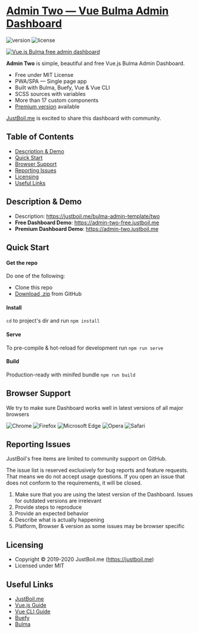# [Admin Two — Vue Bulma Admin Dashboard](https://justboil.me/bulma-admin-template/two)

![version](https://img.shields.io/badge/version-1.1.5-blue.svg)  ![license](https://img.shields.io/badge/license-MIT-blue.svg)

[![Vue.js Bulma free admin dashboard](https://justboil.me/images/two/repository-preview-free.png)](https://justboil.me/bulma-admin-template/two)

**Admin Two** is simple, beautiful and free Vue.js Bulma Admin Dashboard.

* Free under MIT License
* PWA/SPA — Single page app
* Built with Bulma, Buefy, Vue & Vue CLI
* SCSS sources with variables
* More than 17 custom components
* [Premium version](https://justboil.me/bulma-admin-template/one) available

[JustBoil.me](https://justboil.me) is excited to share this dashboard with community.

## Table of Contents

* [Description & Demo](#description-demo)
* [Quick Start](#quick-start)
* [Browser Support](#browser-support)
* [Reporting Issues](#reporting-issues)
* [Licensing](#licensing)
* [Useful Links](#useful-links)

## Description & Demo

* Description: https://justboil.me/bulma-admin-template/two
* **Free Dashboard Demo**: https://admin-two-free.justboil.me
* **Premium Dashboard Demo**: https://admin-two.justboil.me

## Quick Start

#### Get the repo

Do one of the following:

* Clone this repo
* [Download .zip](https://github.com/vikdiesel/admin-two-vue-bulma-dashboard/archive/master.zip) from GitHub

#### Install

`cd` to project's dir and run `npm install` 

#### Serve

To pre-compile & hot-reload for development run `npm run serve`

#### Build

Production-ready with minifed bundle `npm run build`

## Browser Support

We try to make sure Dashboard works well in latest versions of all major browsers

![Chrome](https://justboil.me/images/browsers/chrome.png) ![Firefox](https://justboil.me/images/browsers/firefox.png) ![Microsoft Edge](https://justboil.me/images/browsers/edge.png) ![Opera](https://justboil.me/images/browsers/opera.png) ![Safari](https://justboil.me/images/browsers/safari.png)

## Reporting Issues

JustBoil's free items are limited to community support on GitHub.

The issue list is reserved exclusively for bug reports and feature requests. That means we do not accept usage questions. If you open an issue that does not conform to the requirements, it will be closed.

1. Make sure that you are using the latest version of the Dashboard. Issues for outdated versions are irrelevant
2. Provide steps to reproduce
3. Provide an expected behavior
4. Describe what is actually happening 
5. Platform, Browser & version as some issues may be browser specific

## Licensing

- Copyright &copy; 2019-2020 JustBoil.me (https://justboil.me)
- Licensed under MIT

## Useful Links

- [JustBoil.me](https://justboil.me)
- [Vue.js Guide](https://vuejs.org/v2/guide/)
- [Vue CLI Guide](https://cli.vuejs.org/guide/)
- [Buefy](https://buefy.org)
- [Bulma](https://bulma.io)
